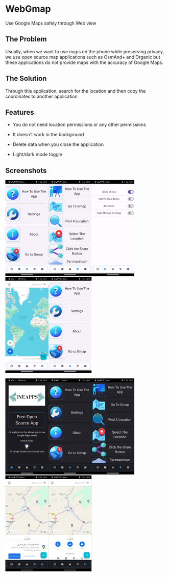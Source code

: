 
# WebGmap
Use Google Maps safely through Web view


## The Problem
Usually, when we want to use maps on the phone while preserving privacy, we use open source map applications such as OsmAnd+ and Organic but these applications do not provide maps with the accuracy of Google Maps.
## The Solution
Through this application, search for the location and then copy the coordinates to another application
## Features
- You do not need location permissions or any other permissions
- It doesn't work in the background
 - Delete data when you close the application

- Light/dark mode toggle


## Screenshots

<img src="https://github.com/NasreddineLoukriz/webgmap/blob/main/Pictures/Screenshot_20240208-101820_webgmap.png" height="300em" /><img src="https://github.com/NasreddineLoukriz/webgmap/blob/main/Pictures/Screenshot_20240208-101829_webgmap.png" height="300em" /><img src="https://github.com/NasreddineLoukriz/webgmap/blob/main/Pictures/Screenshot_20240208-101840_webgmap.png" height="300em" /><img src="https://github.com/NasreddineLoukriz/webgmap/blob/main/Pictures/Screenshot_20240208-101906_webgmap.png" height="300em" /><img src="https://github.com/NasreddineLoukriz/webgmap/blob/main/Pictures/Screenshot_20240208-101820_webgmap.png" height="300em" />

<img src="https://github.com/NasreddineLoukriz/webgmap/blob/main/Pictures/Screenshot_20240208-101915_webgmap.png" height="300em" /><img src="https://github.com/NasreddineLoukriz/webgmap/blob/main/Pictures/Screenshot_20240208-101919_webgmap.png" height="300em" /><img src="https://github.com/NasreddineLoukriz/webgmap/blob/main/Pictures/Screenshot_20240208-101922_webgmap.png" height="300em" /><img src="https://github.com/NasreddineLoukriz/webgmap/blob/main/Pictures/Screenshot_20240208-101926_webgmap.png" height="300em" /><img src="https://github.com/NasreddineLoukriz/webgmap/blob/main/Pictures/Screenshot_20240208-101929_webgmap.png" height="300em" />

